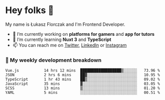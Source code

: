 # Hey folks 👋

My name is Łukasz Florczak and I'm Frontend Developer. 

- 🔭 I’m currently working on **platforms for gamers** and **app for tutors**
- 🌱 I’m currently learning **Nuxt 3** and **TypeScript**
- 📫 You can reach me on [Twitter](https://twitter.com/lukaszflorczak), [LinkedIn](https://pl.linkedin.com/in/lukasz-florczak) or [Instagram](https://instagram.com/lukaszflorczak)


### 🧮 My weekly development breakdown

<!--START_SECTION:waka-->

```text
Vue.js           14 hrs 12 mins  ██████████████████▒░░░░░░   73.96 %
JSON             2 hrs 6 mins    ██▓░░░░░░░░░░░░░░░░░░░░░░   10.95 %
TypeScript       1 hr 43 mins    ██▒░░░░░░░░░░░░░░░░░░░░░░   09.02 %
JavaScript       35 mins         ▓░░░░░░░░░░░░░░░░░░░░░░░░   03.05 %
SCSS             13 mins         ▒░░░░░░░░░░░░░░░░░░░░░░░░   01.20 %
YAML             5 mins          ░░░░░░░░░░░░░░░░░░░░░░░░░   00.51 %
```

<!--END_SECTION:waka-->

<!--
**lukaszflorczak/lukaszflorczak** is a ✨ _special_ ✨ repository because its `README.md` (this file) appears on your GitHub profile.

Here are some ideas to get you started:

- 🔭 I’m currently working on ...
- 🌱 I’m currently learning ...
- 👯 I’m looking to collaborate on ...
- 🤔 I’m looking for help with ...
- 💬 Ask me about ...
- 📫 How to reach me: ...
- 😄 Pronouns: ...
- ⚡ Fun fact: ...
-->
